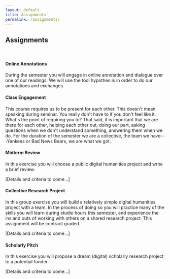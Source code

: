 ```yaml
---
layout: default
title: Assignments
permalink: /assignments/
---
```


## Assignments

<br>

#### Online Annotations

During the semester you will engage in online annotation and dialogue over one of our readings. We will use the tool hypothes.is in order to do our annotations and exchanges.

<!-- - Monday, September 18. Bush, Vannevar. “As We May Think.” -->

#### Class Engagement

This course requires us to be present for each other. This doesn't mean speaking during seminar. You really don't have to if you don't feel like it. What's the point of requiring you to? That said, it is important that we are there for each other, helping each other out, doing our part, asking questions when we don't understand something, answering them when we do. For the duration of the semester we are a collective, the team we have---Yankees or Bad News Bears, we are what we got.

#### Midterm Review

In this exercise you will choose a public digital humanities project and write a brief review.

[Details and criteria to come...]

#### Collective Research Project

In this group exercise you will build a relatively simple digital humanities project with a team. In the process of doing so you will practice many of the skills you will learn during studio hours this semester, and experience the ins and outs of working with others on a shared research project. This assignment will be contract graded.

[Details and criteria to come...]

#### Scholarly Pitch

In this exercise you will propose a dream (digital) scholarly research project to a potential funder.

[Details and criteria to come...]
